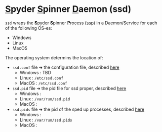 # <ins>**S**</ins>pyder <ins>**S**</ins>pinner <ins>**D**</ins>aemon (ssd)

`ssd` wraps the <ins>**S**</ins>pyder <ins>**S**</ins>pinner <ins>**P**</ins>rocess ([ssp](/src/ssp)) in a Daemon/Service for each of the following OS-es:

- Windows
- Linux
- MacOS

The operating system determins the location of:

- `ssd.conf` file ➜ the configuration file, described [here](/src/ssd/ssd_conf.md)
  - Windows : TBD
  - Linux : `/etc/ssd.conf`
  - MacOS : `/etc/ssd.conf`
- `ssd.pid` file ➜ the pid file for ssd proper, described [here](/src/ssd/ssd_pid.md)
  - Windows :
  - Linux : `/var/run/ssd.pid`
  - MacOS :
- `ssd.pids` file ➜ the pid of the sped up processes, described [here](/src/ssd/ssd_pids.md)
  - Windows :
  - Linux : `/var/run/ssd.pids`
  - MacOS :
